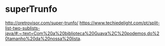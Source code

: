 # superTrunfo

http://oretrovisor.com/super-trunfo/
https://www.techiedelight.com/pt/split-list-two-sublists-java/#:~:text=Com%20a%20biblioteca%20Guava%2C%20podemos,do%20tamanho%20da%20nossa%20lista.
